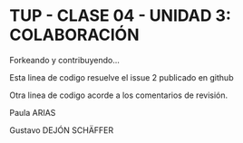 # TUP - CLASE 04 - UNIDAD 3: COLABORACIÓN

Forkeando y contribuyendo...

Esta linea de codigo resuelve el issue 2 publicado en github

Otra linea de codigo acorde a los comentarios de revisión.


Paula ARIAS

Gustavo DEJÓN SCHÄFFER